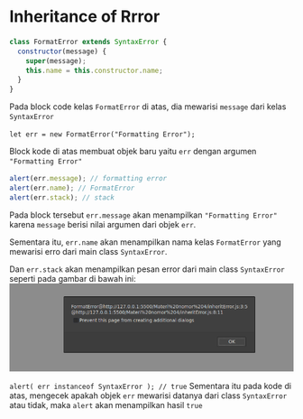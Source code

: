 # Inheritance of Rrror

```javascript
class FormatError extends SyntaxError {
  constructor(message) {
    super(message);
    this.name = this.constructor.name;
  }
}
```

Pada block code kelas `FormatError` di atas, dia mewarisi `message` dari kelas `SyntaxError`

`let err = new FormatError("Formatting Error");`

Block kode di atas membuat objek baru yaitu `err` dengan argumen `"Formatting Error"`

```javascript
alert(err.message); // formatting error
alert(err.name); // FormatError
alert(err.stack); // stack
```

Pada block tersebut `err.message` akan menampilkan `"Formatting Error"` karena `message` berisi nilai argumen dari objek `err`.

Sementara itu, `err.name` akan menampilkan nama kelas `FormatError` yang mewarisi erro dari main class `SyntaxError`.

Dan `err.stack` akan menampilkan pesan error dari main class `SyntaxError` seperti pada gambar di bawah ini:
![](errorStack.png)

`alert( err instanceof SyntaxError ); // true`
Sementara itu pada kode di atas, mengecek apakah objek `err` mewarisi datanya dari class `SyntaxError` atau tidak, maka `alert` akan menampilkan hasil `true`
